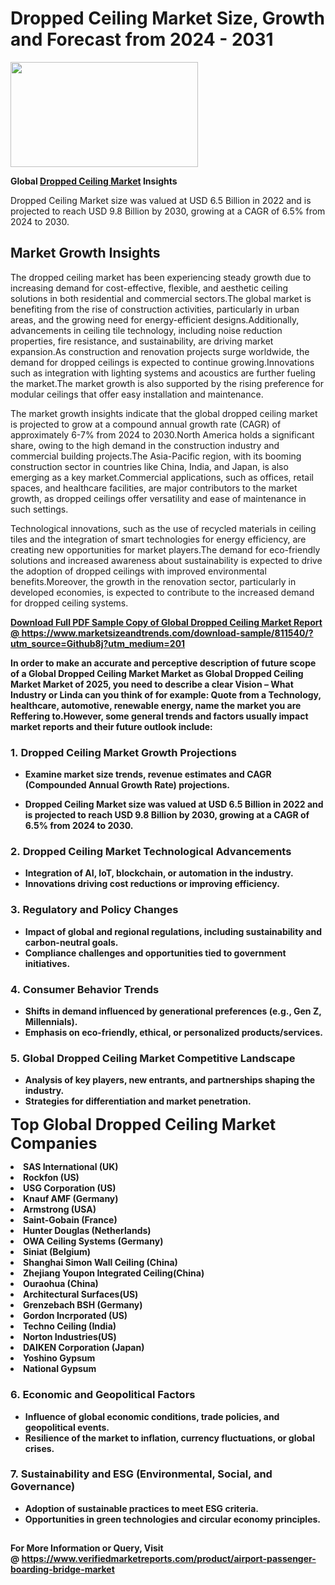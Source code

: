 <H1>Dropped Ceiling Market Size, Growth and Forecast from 2024 - 2031</H1><img class="aligncenter size-medium wp-image-584254" src="https://thirdeyenews.in/wp-content/uploads/2024/09/Global-Market-Research-300x168.jpeg" alt="" width="300" height="168" /><p><strong>Global&nbsp;<a href="https://www.marketsizeandtrends.com/download-sample/811540/?utm_source=Github8j?utm_medium=201">Dropped Ceiling Market</a> Insights</strong></p><p>Dropped Ceiling Market size was valued at USD 6.5 Billion in 2022 and is projected to reach USD 9.8 Billion by 2030, growing at a CAGR of 6.5% from 2024 to 2030.</p><p><h2>Market Growth Insights</h2> <p>The dropped ceiling market has been experiencing steady growth due to increasing demand for cost-effective, flexible, and aesthetic ceiling solutions in both residential and commercial sectors.The global market is benefiting from the rise of construction activities, particularly in urban areas, and the growing need for energy-efficient designs.Additionally, advancements in ceiling tile technology, including noise reduction properties, fire resistance, and sustainability, are driving market expansion.As construction and renovation projects surge worldwide, the demand for dropped ceilings is expected to continue growing.Innovations such as integration with lighting systems and acoustics are further fueling the market.The market growth is also supported by the rising preference for modular ceilings that offer easy installation and maintenance.</p> <p><strong><a href="#"></a></strong></p> <p>The market growth insights indicate that the global dropped ceiling market is projected to grow at a compound annual growth rate (CAGR) of approximately 6-7% from 2024 to 2030.North America holds a significant share, owing to the high demand in the construction industry and commercial building projects.The Asia-Pacific region, with its booming construction sector in countries like China, India, and Japan, is also emerging as a key market.Commercial applications, such as offices, retail spaces, and healthcare facilities, are major contributors to the market growth, as dropped ceilings offer versatility and ease of maintenance in such settings.</p> <p>Technological innovations, such as the use of recycled materials in ceiling tiles and the integration of smart technologies for energy efficiency, are creating new opportunities for market players.The demand for eco-friendly solutions and increased awareness about sustainability is expected to drive the adoption of dropped ceilings with improved environmental benefits.Moreover, the growth in the renovation sector, particularly in developed economies, is expected to contribute to the increased demand for dropped ceiling systems.</p> <p><strong><a href="#"></p><p><span class=""><strong>Download Full PDF Sample Copy of Global Dropped Ceiling Market Report</strong> @ <a href="https://www.marketsizeandtrends.com/download-sample/811540/?utm_source=Github8j?utm_medium=201" target="_blank">https://www.marketsizeandtrends.com/download-sample/811540/?utm_source=Github8j?utm_medium=201</a></span></p><p>In order to make an accurate and perceptive description of future scope of a Global&nbsp;Dropped Ceiling Market Market as Global&nbsp;Dropped Ceiling Market Market of 2025, you need to describe a clear Vision &ndash; What Industry or Linda can you think of for example: Quote from a Technology, healthcare, automotive, renewable energy, name the market you are Reffering to.However, some general trends and factors usually impact market reports and their future outlook include:</p><h3>1.&nbsp;<strong>Dropped Ceiling Market Growth Projections</strong></h3><ul><li>Examine market size trends, revenue estimates and CAGR (Compounded Annual Growth Rate) projections.</li><li><p>Dropped Ceiling Market size was valued at USD 6.5 Billion in 2022 and is projected to reach USD 9.8 Billion by 2030, growing at a CAGR of 6.5% from 2024 to 2030.</p></li></ul><h3>2.&nbsp;<strong>Dropped Ceiling Market Technological Advancements</strong></h3><ul><li>Integration of AI, IoT, blockchain, or automation in the industry.</li><li>Innovations driving cost reductions or improving efficiency.</li></ul><h3>3.&nbsp;<strong>Regulatory and Policy Changes</strong></h3><ul><li>Impact of global and regional regulations, including sustainability and carbon-neutral goals.</li><li>Compliance challenges and opportunities tied to government initiatives.</li></ul><h3>4.&nbsp;<strong>Consumer Behavior Trends</strong></h3><ul><li>Shifts in demand influenced by generational preferences (e.g., Gen Z, Millennials).</li><li>Emphasis on eco-friendly, ethical, or personalized products/services.</li></ul><h3>5.&nbsp;<strong>Global Dropped Ceiling Market Competitive Landscape</strong></h3><ul><li>Analysis of key players, new entrants, and partnerships shaping the industry.</li><li>Strategies for differentiation and market penetration.</li></ul><p data-pm-slice="1 1 []"><span style="color: inherit; font-family: inherit; font-size: 25px;">Top Global Dropped Ceiling Market Companies</span></p><div class="" data-test-id=""><p><li>SAS International (UK)</li><li> Rockfon (US)</li><li> USG Corporation (US)</li><li> Knauf AMF (Germany)</li><li> Armstrong (USA)</li><li> Saint-Gobain (France)</li><li> Hunter Douglas (Netherlands)</li><li> OWA Ceiling Systems (Germany)</li><li> Siniat (Belgium)</li><li> Shanghai Simon Wall Ceiling (China)</li><li> Zhejiang Youpon Integrated Ceiling(China)</li><li> Ouraohua (China)</li><li> Architectural Surfaces(US)</li><li> Grenzebach BSH (Germany)</li><li> Gordon Incrporated (US)</li><li> Techno Ceiling (India)</li><li> Norton Industries(US)</li><li> DAIKEN Corporation (Japan)</li><li> Yoshino Gypsum</li><li> National Gypsum</li></p></div><h3>6.&nbsp;<strong>Economic and Geopolitical Factors</strong></h3><ul><li>Influence of global economic conditions, trade policies, and geopolitical events.</li><li>Resilience of the market to inflation, currency fluctuations, or global crises.</li></ul><h3>7.&nbsp;<strong>Sustainability and ESG (Environmental, Social, and Governance)</strong></h3><ul><li>Adoption of sustainable practices to meet ESG criteria.</li><li>Opportunities in green technologies and circular economy principles.</li></ul><h2><strong style="font-size: 14px;">For More Information or Query, Visit @&nbsp;</strong><a style="background-color: #ffffff; font-size: 14px;" href="https://www.marketsizeandtrends.com/report/dropped-ceiling-market/" target="_blank">https://www.verifiedmarketreports.com/product/airport-passenger-boarding-bridge-market</a></h2>